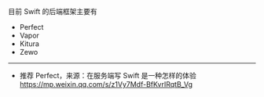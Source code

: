 目前 Swift 的后端框架主要有

* Perfect
* Vapor
* Kitura
* Zewo

---

* 推荐 Perfect，来源：在服务端写 Swift 是一种怎样的体验
 https://mp.weixin.qq.com/s/z1Vy7Mdf-BfKvrIRqtB_Vg




